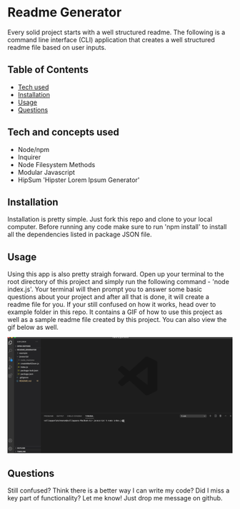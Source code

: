 # Readme Generator
Every solid project starts with a well structured readme. The following is a command line interface (CLI) application that creates a well structured readme file based on user inputs.

## Table of Contents

* [Tech used](##Tech-and-concepts-used)
* [Installation](##Installation)
* [Usage](##Usage)
* [Questions](##Questions)

## Tech and concepts used 
* Node/npm
* Inquirer
* Node Filesystem Methods 
* Modular Javascript
* HipSum 'Hipster Lorem Ipsum Generator'

## Installation 

Installation is pretty simple. Just fork this repo and clone to your local computer. Before running any code make sure to run 'npm install' to install all the dependencies listed in package JSON file. 

## Usage 

Using this app is also pretty straigh forward. Open up your terminal to the root directory of this project and simply run the following command - 'node index.js'. Your terminal will then prompt you to answer some basic questions about your project and after all that is done, it will create a readme file for you. If your still confused on how it works, head over to example folder in this repo. It contains a GIF of how to use this project as well as a sample readme file created by this project. You can also view the gif below as well. 

![Screen Capture of App](./example/screen_capture.gif)

## Questions

Still confused? Think there is a better way I can write my code? Did I miss a key part of functionality? Let me know! Just drop me message on github. 





